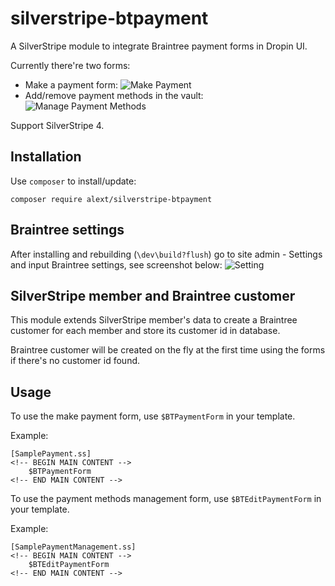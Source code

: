 silverstripe-btpayment
======================
A SilverStripe module to integrate Braintree payment forms in Dropin UI.

Currently there're two forms:
* Make a payment form:
![Make Payment](_screenshots/make_payment.jpg?raw=true "Make payment")
* Add/remove payment methods in the vault:
![Manage Payment Methods](_screenshots/manage_methods.jpg?raw=true "Manage payment methods")

Support SilverStripe 4.

## Installation

Use `composer` to install/update:
```
composer require alext/silverstripe-btpayment
```

## Braintree settings

After installing and rebuilding (`\dev\build?flush`) go to site admin - Settings and input Braintree settings, see screenshot below:
![Setting](_screenshots/settings.jpg?raw=true "Braintree settings")

## SilverStripe member and Braintree customer

This module extends SilverStripe member's data to create a Braintree customer for each member and store its customer id in database.

Braintree customer will be created on the fly at the first time using the forms if there's no customer id found. 

## Usage

To use the make payment form, use `$BTPaymentForm` in your template.

Example:
```
[SamplePayment.ss]
<!-- BEGIN MAIN CONTENT -->
    $BTPaymentForm
<!-- END MAIN CONTENT -->
```

To use the payment methods management form, use `$BTEditPaymentForm` in your template.

Example:
```
[SamplePaymentManagement.ss]
<!-- BEGIN MAIN CONTENT -->
    $BTEditPaymentForm
<!-- END MAIN CONTENT -->
```
